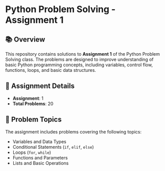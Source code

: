 # Python Problem Solving - Assignment 1

## 📚 Overview

This repository contains solutions to **Assignment 1** of the Python Problem Solving class. The problems are designed to improve understanding of basic Python programming concepts, including variables, control flow, functions, loops, and basic data structures.

## 📝 Assignment Details

- **Assignment**: 1
- **Total Problems**: 20


## 🧠 Problem Topics

The assignment includes problems covering the following topics:

- Variables and Data Types
- Conditional Statements (`if`, `elif`, `else`)
- Loops (`for`, `while`)
- Functions and Parameters
- Lists and Basic Operations




